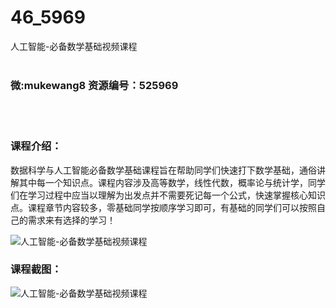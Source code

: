 # 46_5969
人工智能-必备数学基础视频课程
<br/></br>
<h3>微:mukewang8 资源编号：525969</h3>
<br/></br>
<h3>课程介绍：</h3>
<p>数据科学与人工智能必备<a title="查看与 数学 相关的文章" target="_blank">数学</a>基础课程旨在帮助同学们快速打下数学基础，通俗讲解其中每一个知识点。课程内容涉及高等数学，线性代数，概率论与统计学，同学们在学习过程中应当以理解为出发点并不需要死记每一个公式，快速掌握核心知识点。课程章节内容较多，零基础同学按顺序学习即可，有基础的同学们可以按照自己的需求来有选择的学习！</p>
<p><img src="https://www.ko996.com/wp-content/uploads/img/2019/07/1-100-300x180.png" alt="人工智能-必备数学基础视频课程"></p>
<h3>课程截图：</h3>
<p><img src="https://www.ko996.com/wp-content/uploads/img/2019/07/2-97.png" alt="人工智能-必备数学基础视频课程"></p>
